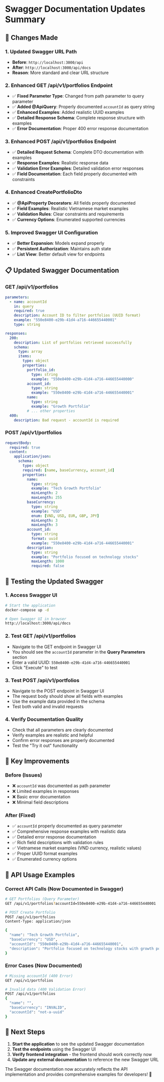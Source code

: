 # Swagger Documentation Updates Summary

## 🎯 **Changes Made**

### 1. **Updated Swagger URL Path**
- **Before**: `http://localhost:3000/api`
- **After**: `http://localhost:3000/api/docs`
- **Reason**: More standard and clear URL structure

### 2. **Enhanced GET /api/v1/portfolios Endpoint**
- ✅ **Fixed Parameter Type**: Changed from path parameter to query parameter
- ✅ **Added @ApiQuery**: Properly documented `accountId` as query string
- ✅ **Enhanced Examples**: Added realistic UUID examples
- ✅ **Detailed Response Schema**: Complete response structure with examples
- ✅ **Error Documentation**: Proper 400 error response documentation

### 3. **Enhanced POST /api/v1/portfolios Endpoint**
- ✅ **Detailed Request Schema**: Complete DTO documentation with examples
- ✅ **Response Examples**: Realistic response data
- ✅ **Validation Error Examples**: Detailed validation error responses
- ✅ **Field Documentation**: Each field properly documented with constraints

### 4. **Enhanced CreatePortfolioDto**
- ✅ **@ApiProperty Decorators**: All fields properly documented
- ✅ **Field Examples**: Realistic Vietnamese market examples
- ✅ **Validation Rules**: Clear constraints and requirements
- ✅ **Currency Options**: Enumerated supported currencies

### 5. **Improved Swagger UI Configuration**
- ✅ **Better Expansion**: Models expand properly
- ✅ **Persistent Authorization**: Maintains auth state
- ✅ **List View**: Better default view for endpoints

## 📋 **Updated Swagger Documentation**

### **GET /api/v1/portfolios**
```yaml
parameters:
  - name: accountId
    in: query
    required: true
    description: Account ID to filter portfolios (UUID format)
    example: "550e8400-e29b-41d4-a716-446655440001"
    type: string

responses:
  200:
    description: List of portfolios retrieved successfully
    schema:
      type: array
      items:
        type: object
        properties:
          portfolio_id: 
            type: string
            example: "550e8400-e29b-41d4-a716-446655440000"
          account_id:
            type: string
            example: "550e8400-e29b-41d4-a716-446655440001"
          name:
            type: string
            example: "Growth Portfolio"
          # ... other properties
  400:
    description: Bad request - accountId is required
```

### **POST /api/v1/portfolios**
```yaml
requestBody:
  required: true
  content:
    application/json:
      schema:
        type: object
        required: [name, baseCurrency, account_id]
        properties:
          name:
            type: string
            example: "Tech Growth Portfolio"
            minLength: 2
            maxLength: 255
          baseCurrency:
            type: string
            example: "USD"
            enum: [VND, USD, EUR, GBP, JPY]
            minLength: 3
            maxLength: 3
          account_id:
            type: string
            format: uuid
            example: "550e8400-e29b-41d4-a716-446655440001"
          description:
            type: string
            example: "Portfolio focused on technology stocks"
            maxLength: 1000
            required: false
```

## 🧪 **Testing the Updated Swagger**

### 1. **Access Swagger UI**
```bash
# Start the application
docker-compose up -d

# Open Swagger UI in browser
http://localhost:3000/api/docs
```

### 2. **Test GET /api/v1/portfolios**
- Navigate to the GET endpoint in Swagger UI
- You should see the `accountId` parameter in the **Query Parameters** section
- Enter a valid UUID: `550e8400-e29b-41d4-a716-446655440001`
- Click "Execute" to test

### 3. **Test POST /api/v1/portfolios**
- Navigate to the POST endpoint in Swagger UI
- The request body should show all fields with examples
- Use the example data provided in the schema
- Test both valid and invalid requests

### 4. **Verify Documentation Quality**
- Check that all parameters are clearly documented
- Verify examples are realistic and helpful
- Confirm error responses are properly documented
- Test the "Try it out" functionality

## 🎯 **Key Improvements**

### **Before (Issues)**
- ❌ `accountId` was documented as path parameter
- ❌ Limited examples in responses
- ❌ Basic error documentation
- ❌ Minimal field descriptions

### **After (Fixed)**
- ✅ `accountId` properly documented as query parameter
- ✅ Comprehensive response examples with realistic data
- ✅ Detailed error response documentation
- ✅ Rich field descriptions with validation rules
- ✅ Vietnamese market examples (VND currency, realistic values)
- ✅ Proper UUID format examples
- ✅ Enumerated currency options

## 📖 **API Usage Examples**

### **Correct API Calls (Now Documented in Swagger)**

```bash
# GET Portfolios (Query Parameter)
GET /api/v1/portfolios?accountId=550e8400-e29b-41d4-a716-446655440001

# POST Create Portfolio
POST /api/v1/portfolios
Content-Type: application/json

{
  "name": "Tech Growth Portfolio",
  "baseCurrency": "USD",
  "accountId": "550e8400-e29b-41d4-a716-446655440001",
  "description": "Portfolio focused on technology stocks with growth potential"
}
```

### **Error Cases (Now Documented)**

```bash
# Missing accountId (400 Error)
GET /api/v1/portfolios

# Invalid data (400 Validation Error)
POST /api/v1/portfolios
{
  "name": "",
  "baseCurrency": "INVALID",
  "accountId": "not-a-uuid"
}
```

## 🚀 **Next Steps**

1. **Start the application** to see the updated Swagger documentation
2. **Test the endpoints** using the Swagger UI
3. **Verify frontend integration** - the frontend should work correctly now
4. **Update any external documentation** to reference the new Swagger URL

The Swagger documentation now accurately reflects the API implementation and provides comprehensive examples for developers! 🎉
